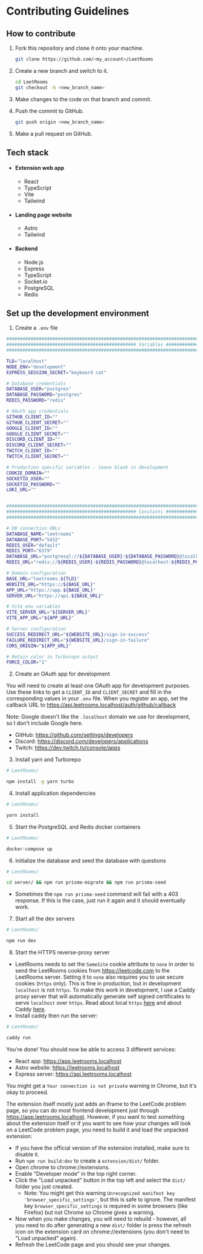 # Contributing Guidelines

## How to contribute
1. Fork this repository and clone it onto your machine.
    ```sh
    git clone https://github.com/<my_account>/LeetRooms
    ```
    
1. Create a new branch and switch to it.

    ```sh
    cd LeetRooms
    git checkout -b <new_branch_name>
    ```

1. Make changes to the code on that branch and commit.
1. Push the commit to GitHub.
    ```sh
    git push origin <new_branch_name>
    ```

1. Make a pull request on GitHub.

## Tech stack
* #### Extension web app
    * React
    * TypeScript
    * Vite
    * Tailwind
* #### Landing page website
    * Astro
    * Tailwind
* #### Backend
    * Node.js
    * Express
    * TypeScript
    * Socket.io
    * PostgreSQL
    * Redis

## Set up the development environment

1. Create a `.env` file

```sh
###########################################################################################################
################################################ Variables ################################################
###########################################################################################################

TLD="localhost"
NODE_ENV="development"
EXPRESS_SESSION_SECRET="keyboard cat"

# Database credentials
DATABASE_USER="postgres"
DATABASE_PASSWORD="postgres"
REDIS_PASSWORD="redis"

# OAuth app credentials
GITHUB_CLIENT_ID=""
GITHUB_CLIENT_SECRET=""
GOOGLE_CLIENT_ID=""
GOOGLE_CLIENT_SECRET=""
DISCORD_CLIENT_ID=""
DISCORD_CLIENT_SECRET=""
TWITCH_CLIENT_ID=""
TWITCH_CLIENT_SECRET=""

# Production specific variables - leave blank in development
COOKIE_DOMAIN=""
SOCKETIO_USER=""
SOCKETIO_PASSWORD=""
LOKI_URL=""


###########################################################################################################
################################################ Constants ################################################
###########################################################################################################

# DB connection URLs
DATABASE_NAME="leetrooms"
DATABASE_PORT="5432"
REDIS_USER="default"
REDIS_PORT="6379"
DATABASE_URL="postgresql://${DATABASE_USER}:${DATABASE_PASSWORD}@localhost:${DATABASE_PORT}/${DATABASE_NAME}"
REDIS_URL="redis://${REDIS_USER}:${REDIS_PASSWORD}@localhost:${REDIS_PORT}"

# Domain configuration
BASE_URL="leetrooms.${TLD}"
WEBSITE_URL="https://${BASE_URL}"
APP_URL="https://app.${BASE_URL}"
SERVER_URL="https://api.${BASE_URL}"

# Vite env variables
VITE_SERVER_URL="${SERVER_URL}"
VITE_APP_URL="${APP_URL}"

# Server configuration
SUCCESS_REDIRECT_URL="${WEBSITE_URL}/sign-in-success"
FAILURE_REDIRECT_URL="${WEBSITE_URL}/sign-in-failure" 
CORS_ORIGIN="${APP_URL}"

# Retain color in Turborepo output
FORCE_COLOR="1"
```

2. Create an OAuth app for development

You will need to create at least one OAuth app for development purposes. Use these links to get a `CLIENT_ID` and `CLIENT_SECRET` and fill in the corresponding values in your `.env` file. When you register an app, set the callback URL to https://api.leetrooms.localhost/auth/github/callback

Note: Google doesn't like the `.localhost` domain we use for development, so I don't include Google here.

* GitHub: https://github.com/settings/developers
* Discord: https://discord.com/developers/applications
* Twitch: https://dev.twitch.tv/console/apps

3. Install yarn and Turborepo

```sh
# LeetRooms/

npm install -g yarn turbo
```

4. Install application dependencies

```sh
# LeetRooms/

yarn install
```

5. Start the PostgreSQL and Redis docker containers
```sh
# LeetRooms/

docker-compose up
```

6. Initialize the database and seed the database with questions
```sh
# LeetRooms/

cd server/ && npm run prisma-migrate && npm run prisma-seed
```
* Sometimes the `npm run prisma-seed` command will fail with a 403 response. If this is the case, just run it again and it should eventually work.

7. Start all the dev servers
```sh
# LeetRooms/

npm run dev
```

8. Start the HTTPS reverse-proxy server

* LeetRooms needs to set the `SameSite` cookie attribute to `none` in order to send the LeetRooms cookies from https://leetcode.com to the LeetRooms server. Setting it to `none` also requires you to use secure cookies (`https` only). This is fine in production, but in development `localhost` is not `https`. To make this work in development, I use a Caddy proxy server that will automatically generate self signed certificates to serve `localhost` over `https`. Read about local `https` [here](`https://caddyserver.com/docs/automatic-https`) and about Caddy [here](https://web.dev/when-to-use-local-https/).
* Install caddy then run the server:
```sh
# LeetRooms/

caddy run
```

You're done! You should now be able to access 3 different services:
* React app: https://app.leetrooms.localhost
* Astro website: https://leetrooms.localhost
* Express server: https://api.leetrooms.localhost

You might get a `Your connection is not private` warning in Chrome, but it's okay to proceed.

The extension itself mostly just adds an iframe to the LeetCode problem page, so you can do most frontend development just through https://app.leetrooms.localhost. However, if you want to test something about the extension itself or if you want to see how your changes will look on a LeetCode problem page, you need to build it and load the unpacked extension:
* If you have the official version of the extension installed, make sure to disable it.
* Run `npm run build:dev` to create a `extension/dist/` folder.
* Open chrome to chrome://extensions.
* Enable "Developer mode" in the top right corner.
* Click the "Load unpacked" button in the top left and select the `dist/` folder you just created.
    * Note: You might get this warning `Unrecognized manifest key 'browser_specific_settings'`, but this is safe to ignore. The manifest key `browser_specific_settings` is required in some browsers (like Firefox) but not Chrome so Chrome gives a warning.
* Now when you make changes, you will need to rebuild - however, all you need to do after generating a new `dist/` folder is press the refresh icon on the extension card on chrome://extensions (you don't need to "Load unpacked" again).
* Refresh the LeetCode page and you should see your changes.
